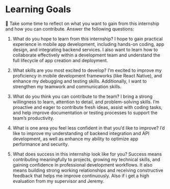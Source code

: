 # Learning Goals

📌 Take some time to reflect on what you want to gain from this internship and
how you can contribute. Answer the following questions:

1. What do you hope to learn from this internship? I hope to gain practical
   experience in mobile app development, including hands-on coding, app design,
   and integrating backend services. I also want to learn how to collaborate
   effectively within a development team and understand the full lifecycle of
   app creation and deployment.

1. What skills are you most excited to develop? I’m excited to improve my
   proficiency in mobile development frameworks (like React Native), and enhance
   my debugging and testing skills. Additionally, I want to strengthen my
   teamwork and communication skills.

1. What do you think you can contribute to the team? I bring a strong
   willingness to learn, attention to detail, and problem-solving skills. I’m
   proactive and eager to contribute fresh ideas, assist with coding tasks, and
   help improve documentation or testing processes to support the team’s
   productivity.

1. What is one area you feel less confident in that you’d like to improve? I’d
   like to improve my understanding of backend integration and API development,
   as well as enhance my ability to optimize app performance and security.

1. What does success in this internship look like for you? Success means
   contributing meaningfully to projects, growing my technical skills, and
   gaining confidence in professional development workflows. It also means
   building strong working relationships and receiving constructive feedback
   that helps me improve continuously. Also if i get a high evaluation from my
   supervisor and Jeremy.
